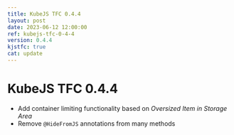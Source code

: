 ```yaml
---
title: KubeJS TFC 0.4.4
layout: post
date: 2023-06-12 12:00:00
ref: kubejs-tfc-0-4-4
version: 0.4.4
kjstfc: true
cat: update
---
```


# KubeJS TFC 0.4.4

- Add container limiting functionality based on *Oversized Item in Storage Area*
- Remove `@HideFromJS` annotations from many methods
